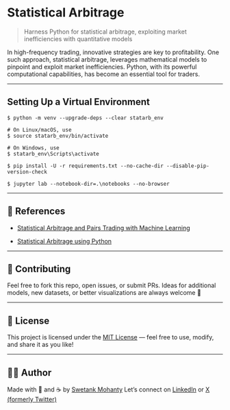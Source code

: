 # Statistical Arbitrage

> Harness Python for statistical arbitrage, exploiting market inefficiencies with quantitative models


In high-frequency trading, innovative strategies are key to profitability. One such approach, statistical arbitrage, leverages mathematical models to pinpoint and exploit market inefficiencies. Python, with its powerful computational capabilities, has become an essential tool for traders.

---

## Setting Up a Virtual Environment

```shell
$ python -m venv --upgrade-deps --clear statarb_env

# On Linux/macOS, use
$ source statarb_env/bin/activate

# On Windows, use
$ statarb_env\Scripts\activate

$ pip install -U -r requirements.txt --no-cache-dir --disable-pip-version-check

$ jupyter lab --notebook-dir=.\notebooks --no-browser
```

---

## 📑 References

- [Statistical Arbitrage and Pairs Trading with Machine Learning](https://theaiquant.medium.com/statistical-arbitrage-and-pairs-trading-with-machine-learning-875a221c046c)

- [Statistical Arbitrage using Python](https://www.pyquantnews.com/free-python-resources/using-python-for-statistical-arbitrage)

---

## 🧠 Contributing

Feel free to fork this repo, open issues, or submit PRs. Ideas for additional models, new datasets, or better visualizations are always welcome 🙌

---

## 📜 License

This project is licensed under the [MIT License](LICENSE) — feel free to use, modify, and share it as you like!

---

## 🙋‍♂️ Author

Made with 🐍 and ☕ by [Swetank Mohanty](https://github.com/shortthirdman)
Let’s connect on [LinkedIn](https://linkedin.com/in/shortthirdman) or [X (formerly Twitter)](https://x.com/ShortThirdMan93)

